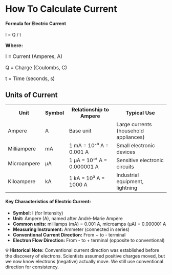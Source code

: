 # How To Calculate Current


<!-- # 🔋 Electric Current - Formula -->

<!-- <div class="definition-card">
  <h4>Definition of Electric Current</h4>
  <p>
    <strong>Electric current</strong> is the rate of flow of electric charge through a conductor. It represents how much charge passes through a cross-section of a conductor per unit time.
  </p>
</div> -->
<div class="formula-box">
  <h4>Formula for Electric Current</h4>
  <div class="formula">I = Q / t</div>
  <div style="margin-top: 15px; font-size: 1.1em">
    <p><strong>Where:</strong></p>
    <p>I = Current (Amperes, A)</p>
    <p>Q = Charge (Coulombs, C)</p>
    <p>t = Time (seconds, s)</p>
  </div>
</div>

## Units of Current
  
<table class="comparison-table">
    <tr>
      <th>Unit</th>
      <th>Symbol</th>
      <th>Relationship to Ampere</th>
      <th>Typical Use</th>
    </tr>
    <tr>
      <td>Ampere</td>
      <td>A</td>
      <td>Base unit</td>
      <td>Large currents (household appliances)</td>
    </tr>
    <tr>
      <td>Milliampere</td>
      <td>mA</td>
      <td>1 mA = 10⁻³ A = 0.001 A</td>
      <td>Small electronic devices</td>
    </tr>
    <tr>
      <td>Microampere</td>
      <td>μA</td>
      <td>1 μA = 10⁻⁶ A = 0.000001 A</td>
      <td>Sensitive electronic circuits</td>
    </tr>
    <tr>
      <td>Kiloampere</td>
      <td>kA</td>
      <td>1 kA = 10³ A = 1000 A</td>
      <td>Industrial equipment, lightning</td>
    </tr>
  </table>

<div class="key-points">
  <h4>Key Characteristics of Electric Current:</h4>
    <ul>
      <li><strong>Symbol:</strong> I (for Intensity)</li>
      <li><strong>Unit:</strong> Ampere (A), named after André-Marie Ampère</li>
      <li><strong>Common units:</strong> milliamps (mA) = 0.001 A, microamps (μA) = 0.000001 A</li>
      <li><strong>Measuring Instrument:</strong> Ammeter (connected in series)</li>
      <li><strong>Conventional Current Direction:</strong> From + to - terminal</li>
      <li><strong>Electron Flow Direction:</strong> From - to + terminal (opposite to conventional)</li>
    </ul>
</div>
<div class="note">
  <strong>💡 Historical Note:</strong> Conventional current direction was
      established before the discovery of electrons. Scientists assumed positive
      charges moved, but we now know electrons (negative) actually move. We
      still use conventional direction for consistency.
</div>